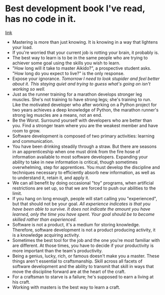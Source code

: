 # Best development book I've read, has no code in it.
[link](http://arasatasaygin.com/pages/best-development-book-I-read-has-no-code-in-it.html?utm_content=buffer86048&utm_medium=social&utm_source=twitter.com&utm_campaign=bufferd)

- Mastering is more than just knowing. It is knowing in a way that lightens your load.
- If you're worried that your current job is rotting your brain, it probably is.
- The best way to learn is to be in the same people who are trying to achiever some goal using the skills you wish to learn.
- "How long will it take to master Aikido?", a prospective student asks. "How long do you expect to live?" is the only response.
- Expose your ignorance. *Tomorrow I need to look stupider and feel better about it. This staying quiet and trying to guess what's going on isn't working so well.*
- Just as the runner training for a marathon develops stronger leg muscles. She's not training to have strong legs; she's training to run. Like the motivated developer who after working on a Python project for two years achieves a deep knowledge of Python, the marathon runner's strong leg muscles are a means, not an end.
- Be the Worst. Surround yourself with developers who are better than you. Find a stronger team where you are the weakest member and have room to grow.
- Software development is composed of two primary activities: learning and communication.
- You have been drinking steadily through a straw. But there are seasons in an apprenticeship when one must drink from the fire hose of information available to most software developers. Expanding your ability to take in new information is critical, though sometimes overwhelming, step for apprentices. You must develop the discipline and techniques necessary to efficiently absorb new information, as well as to understand it, retain it, and apply it.
- We can all benefit by doing occasional "toy" programs, when artificial restrictions are set up, so that we are forced to push our abilities to the limit.
- If you hang on long enough, people will start calling you "experienced", but that should not be your goal. *All experience indicates is that you have been able to survive. It does not indicate the amount you have learned, only the time you have spent. Your goal should be to become skilled rather than experienced.*
- Software is not a product, it's a medium for storing knowledge. Therefore, software development is not a product producing activity, it is a knowledge acquiring activity.
- Sometimes the best tool for the job and the one you're most familiar with are different. At those times, you have to decide if your productivity is more important than the team's productivity.
- Being a genius, lucky, rich, or famous doesn't make you a master. These things aren't essential to craftsmanship. Skill across all facets of software development and the ability to transmit that skill in ways that move the discipline forward are at the heart of the craft.
- For a craftsman to starve is a failure; he's supposed to earn a living at his craft.
- Working with masters is the best way to learn a craft.

